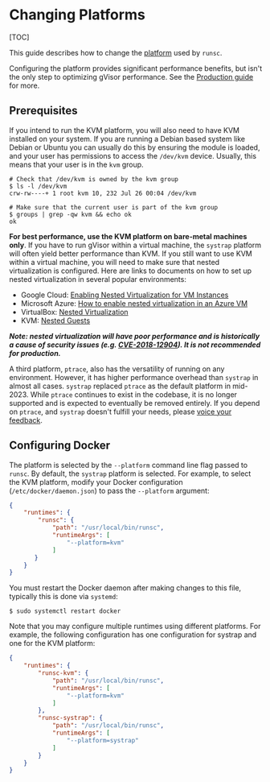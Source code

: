 # Changing Platforms

[TOC]

This guide describes how to change the
[platform](../architecture_guide/platforms.md) used by `runsc`.

Configuring the platform provides significant performance benefits, but isn't
the only step to optimizing gVisor performance. See the [Production guide] for
more.

## Prerequisites

If you intend to run the KVM platform, you will also need to have KVM installed
on your system. If you are running a Debian based system like Debian or Ubuntu
you can usually do this by ensuring the module is loaded, and your user has
permissions to access the `/dev/kvm` device. Usually, this means that your user
is in the `kvm` group.

```shell
# Check that /dev/kvm is owned by the kvm group
$ ls -l /dev/kvm
crw-rw----+ 1 root kvm 10, 232 Jul 26 00:04 /dev/kvm

# Make sure that the current user is part of the kvm group
$ groups | grep -qw kvm && echo ok
ok
```

**For best performance, use the KVM platform on bare-metal machines only**. If
you have to run gVisor within a virtual machine, the `systrap` platform will
often yield better performance than KVM. If you still want to use KVM within a
virtual machine, you will need to make sure that nested virtualization is
configured. Here are links to documents on how to set up nested virtualization
in several popular environments:

*   Google Cloud: [Enabling Nested Virtualization for VM Instances][nested-gcp]
*   Microsoft Azure:
    [How to enable nested virtualization in an Azure VM][nested-azure]
*   VirtualBox: [Nested Virtualization][nested-virtualbox]
*   KVM: [Nested Guests][nested-kvm]

***Note: nested virtualization will have poor performance and is historically a
cause of security issues (e.g.
[CVE-2018-12904](https://nvd.nist.gov/vuln/detail/CVE-2018-12904)). It is not
recommended for production.***

A third platform, `ptrace`, also has the versatility of running on any
environment. However, it has higher performance overhead than `systrap` in
almost all cases. `systrap` replaced `ptrace` as the default platform in
mid-2023. While `ptrace` continues to exist in the codebase, it is no longer
supported and is expected to eventually be removed entirely. If you depend on
`ptrace`, and `systrap` doesn't fulfill your needs, please
[voice your feedback](../community.md).

## Configuring Docker

The platform is selected by the `--platform` command line flag passed to
`runsc`. By default, the `systrap` platform is selected. For example, to select
the KVM platform, modify your Docker configuration (`/etc/docker/daemon.json`)
to pass the `--platform` argument:

```json
{
    "runtimes": {
        "runsc": {
            "path": "/usr/local/bin/runsc",
            "runtimeArgs": [
                "--platform=kvm"
            ]
       }
    }
}
```

You must restart the Docker daemon after making changes to this file, typically
this is done via `systemd`:

```shell
$ sudo systemctl restart docker
```

Note that you may configure multiple runtimes using different platforms. For
example, the following configuration has one configuration for systrap and one
for the KVM platform:

```json
{
    "runtimes": {
        "runsc-kvm": {
            "path": "/usr/local/bin/runsc",
            "runtimeArgs": [
                "--platform=kvm"
            ]
        },
        "runsc-systrap": {
            "path": "/usr/local/bin/runsc",
            "runtimeArgs": [
                "--platform=systrap"
            ]
        }
    }
}
```

[Production guide]: ../production/
[nested-azure]: https://docs.microsoft.com/en-us/azure/virtual-machines/windows/nested-virtualization
[nested-gcp]: https://cloud.google.com/compute/docs/instances/enable-nested-virtualization-vm-instances
[nested-virtualbox]: https://www.virtualbox.org/manual/UserManual.html#nested-virt
[nested-kvm]: https://www.linux-kvm.org/page/Nested_Guests
